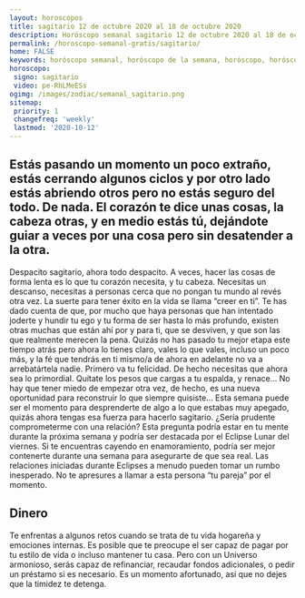 ```yaml
---
layout: horoscopos
title: sagitario 12 de octubre 2020 al 18 de octubre 2020 
description: Horóscopo semanal sagitario 12 de octubre 2020 al 18 de octubre 2020. Estás pasando un momento un poco extraño, estás cerrando algunos ciclos y por otro lado estás abriendo otros pero no estás seguro del todo. De nada. El corazón te dice unas cosas, la cabeza otras, y en medio estás tú, dejándote guiar a veces por una cosa pero sin desatender a la otra. 
permalink: /horoscopo-semanal-gratis/sagitario/
home: FALSE
keywords: horóscopo semanal, horóscopo de la semana, horóscopo, horóscopo gratis,horóscopos, horóscopo esperanza gracia, horoscopos sagitario la semana, horóscopos gratis, Tarot, Astrologia, Zodíaco, sagitario, horoscopo gratis, semanal
horoscopo:
 signo: sagitario
 video: pe-RhLMeESs
ogimg: /images/zodiac/semanal_sagitario.png
sitemap:
 priority: 1
 changefreq: 'weekly'
 lastmod: '2020-10-12'
---
```




## Estás pasando un momento un poco extraño, estás cerrando algunos ciclos y por otro lado estás abriendo otros pero no estás seguro del todo. De nada. El corazón te dice unas cosas, la cabeza otras, y en medio estás tú, dejándote guiar a veces por una cosa pero sin desatender a la otra. 

Despacito sagitario, ahora todo despacito. A veces, hacer las cosas de forma lenta es lo que tu corazón necesita, y tu cabeza. Necesitas un descanso, necesitas a personas cerca que no pongan tu mundo al revés otra vez. La suerte para tener éxito en la vida se llama “creer en ti”. Te has dado cuenta de que, por mucho que haya personas que han intentado joderte y hundir tu ego y tu forma de ser hasta lo más profundo, existen otras muchas que están ahí por y para ti, que se desviven, y que son las que realmente merecen la pena. Quizás no has pasado tu mejor etapa este tiempo atrás pero ahora lo tienes claro, vales lo que vales, incluso un poco más, y la fé que tendrás en ti mismo/a de ahora en adelante no va a arrebatártela nadie. Primero va tu felicidad. De hecho necesitas que ahora sea lo primordial. Quítate los pesos que cargas a tu espalda, y renace… No hay que tener miedo de empezar otra vez, de hecho, es una nueva oportunidad para reconstruir lo que siempre quisiste… Esta semana puede ser el momento para desprenderte de algo a lo que estabas muy apegado, quizás ahora tengas esa fuerza para hacerlo sagitario. ¿Sería prudente comprometerme con una relación? Esta pregunta podría estar en tu mente durante la próxima semana y podría ser destacada por el Eclipse Lunar del viernes. Si te encuentras cayendo en enamoramiento, podría ser mejor contenerte durante una semana para asegurarte de que sea real. Las relaciones iniciadas durante Eclipses a menudo pueden tomar un rumbo inesperado. No te apresures a llamar a esta persona “tu pareja” por el momento.

## Dinero

Te enfrentas a algunos retos cuando se trata de tu vida hogareña y emociones internas. Es posible que te preocupe el ser capaz de pagar por tu estilo de vida o incluso mantener tu casa. Pero con un Universo armonioso, serás capaz de refinanciar, recaudar fondos adicionales, o pedir un préstamo si es necesario. Es un momento afortunado, así que no dejes que la timidez te detenga.